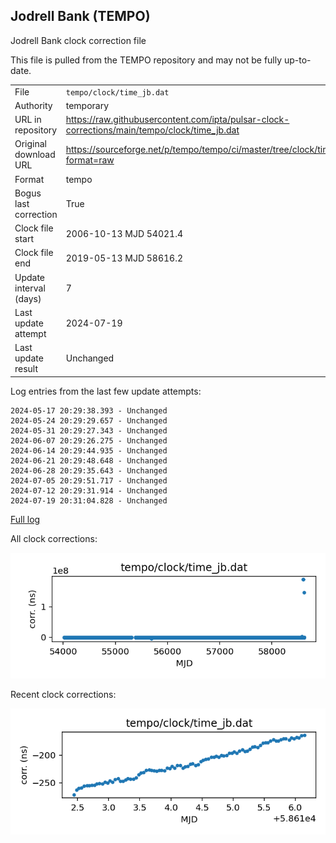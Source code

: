 
## Jodrell Bank (TEMPO)

Jodrell Bank clock correction file

This file is pulled from the TEMPO repository and may not be fully
up-to-date.

|     |     |
|:--- |:--- |
| File | `tempo/clock/time_jb.dat` |
| Authority | temporary |
| URL in repository | <https://raw.githubusercontent.com/ipta/pulsar-clock-corrections/main/tempo/clock/time_jb.dat> |
| Original download URL | <https://sourceforge.net/p/tempo/tempo/ci/master/tree/clock/time_jb.dat?format=raw> |
| Format | tempo |
| Bogus last correction | True |
| Clock file start | 2006-10-13 MJD 54021.4 |
| Clock file end | 2019-05-13 MJD 58616.2 |
| Update interval (days) | 7 |
| Last update attempt | 2024-07-19 |
| Last update result | Unchanged |

Log entries from the last few update attempts:
```
2024-05-17 20:29:38.393 - Unchanged
2024-05-24 20:29:29.657 - Unchanged
2024-05-31 20:29:27.343 - Unchanged
2024-06-07 20:29:26.275 - Unchanged
2024-06-14 20:29:44.935 - Unchanged
2024-06-21 20:29:48.648 - Unchanged
2024-06-28 20:29:35.643 - Unchanged
2024-07-05 20:29:51.717 - Unchanged
2024-07-12 20:29:31.914 - Unchanged
2024-07-19 20:31:04.828 - Unchanged
```
[Full log](https://raw.githubusercontent.com/ipta/pulsar-clock-corrections/main/log/tempo/clock/time_jb.dat.log)


All clock corrections:

![plot of all clock corrections](time_jb.dat.png "All corrections")

Recent clock corrections:

![plot of recent clock corrections](time_jb.dat.short.png "Recent corrections")

